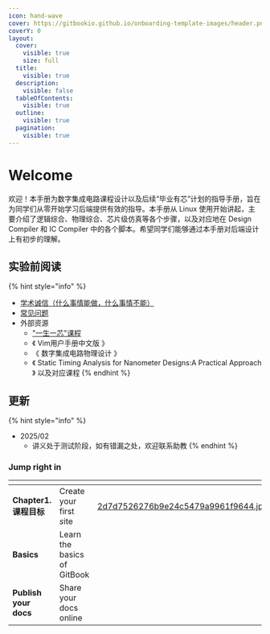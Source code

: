 ```yaml
---
icon: hand-wave
cover: https://gitbookio.github.io/onboarding-template-images/header.png
coverY: 0
layout:
  cover:
    visible: true
    size: full
  title:
    visible: true
  description:
    visible: false
  tableOfContents:
    visible: true
  outline:
    visible: true
  pagination:
    visible: true
---
```


# Welcome

欢迎！本手册为数字集成电路课程设计以及后续“毕业有芯”计划的指导手册，旨在为同学们从零开始学习后端提供有效的指导。本手册从 Linux 使用开始讲起，主要介绍了逻辑综合、物理综合、芯片级仿真等各个步骤，以及对应地在 Design Compiler 和 IC Compiler 中的各个脚本。希望同学们能够通过本手册对后端设计上有初步的理解。



## **实验前阅读**

{% hint style="info" %}
* [学术诚信（什么事情能做，什么事情不能）](http://integrity.mit.edu/)
* [常见问题](qa/page-2.md)
* 外部资源
  * ["一生一芯"课程](https://ysyx.oscc.cc/docs/)
  * 《 Vim用户手册中文版 》
  * 《 数字集成电路物理设计 》
  * 《 Static Timing Analysis for Nanometer Designs:A Practical Approach 》 以及对应课程
{% endhint %}



## **更新**

{% hint style="info" %}
* 2025/02
  * 讲义处于测试阶段，如有错漏之处，欢迎联系助教
{% endhint %}











### Jump right in

<table data-view="cards"><thead><tr><th></th><th></th><th data-hidden data-card-cover data-type="files"></th><th data-hidden></th><th data-hidden data-card-target data-type="content-ref"></th></tr></thead><tbody><tr><td><strong>Chapter1. 课程目标</strong></td><td>Create your first <em>s</em>ite</td><td><a href=".gitbook/assets/2d7d7526276b9e24c5479a9961f9644.jpg">2d7d7526276b9e24c5479a9961f9644.jpg</a></td><td></td><td><a href="broken-reference">Broken link</a></td></tr><tr><td><strong>Basics</strong></td><td>Learn the basics of GitBook</td><td></td><td></td><td><a href="broken-reference">Broken link</a></td></tr><tr><td><strong>Publish your docs</strong></td><td>Share your docs online</td><td></td><td></td><td><a href="getting-started/publish-your-docs.md">publish-your-docs.md</a></td></tr></tbody></table>
